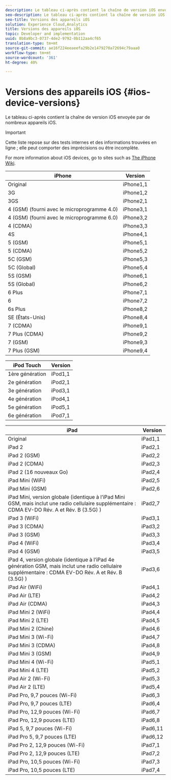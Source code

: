```yaml
---
description: Le tableau ci-après contient la chaîne de version iOS envoyée par de nombreux appareils iOS.
seo-description: Le tableau ci-après contient la chaîne de version iOS envoyée par de nombreux appareils iOS.
seo-title: Versions des appareils iOS
solution: Experience Cloud,Analytics
title: Versions des appareils iOS
topic: Developer and implementation
uuid: 8b8a9bc3-0737-4de2-9792-0b112aa4cf65
translation-type: tm+mt
source-git-commit: ae16f224eeaeefa29b2e1479270a72694c79aaa0
workflow-type: tm+mt
source-wordcount: '361'
ht-degree: 40%

---
```



# Versions des appareils iOS {#ios-device-versions}

Le tableau ci-après contient la chaîne de version iOS envoyée par de nombreux appareils iOS.

>[!IMPORTANT]
>
>Cette liste repose sur des tests internes et des informations trouvées en ligne ; elle peut comporter des imprécisions ou être incomplète.

For more information about iOS devices, go to sites such as [The iPhone Wiki](https://theiphonewiki.com/wiki/Models).

| **iPhone** | **Version** |
|---|---|
| Original | iPhone1,1 |
| 3G | iPhone1,2 |
| 3GS | iPhone2,1 |
| 4 (GSM) (fourni avec le microprogramme 4.0) | iPhone3,1 |
| 4 (GSM) (fourni avec le microprogramme 6.0) | iPhone3,2 |
| 4 (CDMA) | iPhone3,3 |
| 4S | iPhone4,1 |
| 5 (GSM) | iPhone5,1 |
| 5 (CDMA) | iPhone5,2 |
| 5C (GSM) | iPhone5,3 |
| 5C (Global) | iPhone5,4 |
| 5S (GSM) | iPhone6,1 |
| 5S (Global) | iPhone6,2 |
| 6 Plus | iPhone7,1 |
| 6 | iPhone7,2 |
| 6s Plus | iPhone8,2 |
| SE (États-Unis) | iPhone8,4 |
| 7 (CDMA) | iPhone9,1 |
| 7 Plus (CDMA) | iPhone9,2 |
| 7 (GSM) | iPhone9,3 |
| 7 Plus (GSM) | iPhone9,4 |

| **iPod Touch** | **Version** |
|---|---|
| 1ère génération | iPod1,1 |
| 2e génération | iPod2,1 |
| 3e génération | iPod3,1 |
| 4e génération | iPod4,1 |
| 5e génération | iPod5,1 |
| 6e génération | iPod7,1 |

| **iPad** | **Version** |
|---|---|
| Original | iPad1,1 |
| iPad 2 | iPad2,1 |
| iPad 2 (GSM) | iPad2,2 |
| iPad 2 (CDMA) | iPad2,3 |
| iPad 2 (16 nouveaux Go) | iPad2,4 |
| iPad Mini (WiFi) | iPad2,5 |
| iPad Mini (GSM) | iPad2,6 |
| iPad Mini, version globale (identique à l’iPad Mini GSM, mais inclut une radio cellulaire supplémentaire : CDMA EV-DO Rév. A et Rév. B (3.5G) ) | iPad2,7 |
| iPad 3 (WiFi) | iPad3,1 |
| iPad 3 (CDMA) | iPad3,2 |
| iPad 3 (GSM) | iPad3,3 |
| iPad 4 (WiFi) | iPad3,4 |
| iPad 4 (GSM) | iPad3,5 |
| iPad 4, version globale (identique à l’iPad 4e génération GSM, mais inclut une radio cellulaire supplémentaire : CDMA EV-DO Rév. A et Rév. B (3.5G) ) | iPad3,6 |
| iPad Air (WiFi) | iPad4,1 |
| iPad Air (LTE) | iPad4,2 |
| iPad Air (CDMA) | iPad4,3 |
| iPad Mini 2 (WiFi) | iPad4,4 |
| iPad Mini 2 (LTE) | iPad4,5 |
| iPad Mini 2 (Chine) | iPad4,6 |
| iPad Mini 3 (Wi-Fi) | iPad4,7 |
| iPad Mini 3 (CDMA) | iPad4,8 |
| iPad Mini 3 (GSM) | iPad4,9 |
| iPad Mini 4 (Wi-Fi) | iPad5,1 |
| iPad Mini 4 (LTE) | iPad5,2 |
| iPad Air 2 (Wi-Fi) | iPad5,3 |
| iPad Air 2 (LTE) | iPad5,4 |
| iPad Pro, 9,7 pouces (Wi-Fi) | iPad6,3 |
| iPad Pro, 9,7 pouces (LTE) | iPad6,4 |
| iPad Pro, 12,9 pouces (Wi-Fi) | iPad6,7 |
| iPad Pro, 12,9 pouces (LTE) | iPad6,8 |
| iPad 5, 9,7 pouces (Wi-Fi) | iPad6,11 |
| iPad Pro 5, 9,7 pouces (LTE) | iPad6,12 |
| iPad Pro 2, 12,9 pouces (Wi-Fi) | iPad7,1 |
| iPad Pro 2, 12,9 pouces (LTE) | iPad7,2 |
| iPad Pro, 10,5 pouces (Wi-Fi) | iPad7,3 |
| iPad Pro, 10,5 pouces (LTE) | iPad7,4 |

